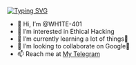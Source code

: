 [![Typing SVG](https://readme-typing-svg.demolab.com?font=Fira+Code&pause=1000&width=435&lines=WH1TE+404;CYBER+SECURITY+ENTHUSIAST;Passionate+In+WEB+DEV;Also+RESEARCHER)](https://git.io/typing-svg)
- 👋 Hi, I’m @WH1TE-401
- 👀 I’m interested in Ethical Hacking
- 🌱 I’m currently learning a lot of things🥵
- 💞️ I’m looking to collaborate on Google🤭
- 📫 Reach me at [My Telegram](https://t.me/Ka_KsHi_HaTaKe)

<!---
WH1TE-401/WH1TE-401 is a ✨ special ✨ repository because its `README.md` (this file) appears on your GitHub profile.
You can click the Preview link to take a look at your changes.
--->
